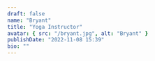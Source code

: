 ```yaml
---
draft: false
name: "Bryant"
title: "Yoga Instructor"
avatar: { src: "/bryant.jpg", alt: "Bryant" }
publishDate: "2022-11-08 15:39"
bio: ""
---
```

